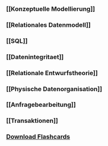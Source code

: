 ### [[Konzeptuelle Modellierung]]
### [[Relationales Datenmodell]]
### [[SQL]]
### [[Datenintegritaet]]
### [[Relationale Entwurfstheorie]]
### [[Physische Datenorganisation]]
### [[Anfragebearbeitung]]
### [[Transaktionen]]
### <a href ="./GDB.apkg" download>Download Flashcards</a>